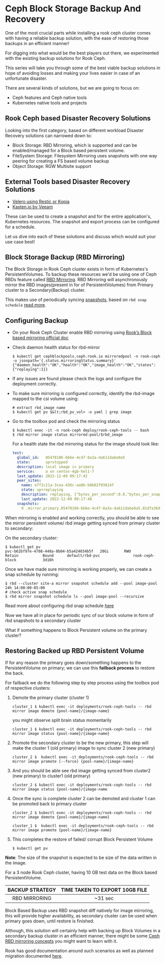 # Ceph Block Storage Backup And Recovery

One of the most crucial parts while installing a rook ceph cluster comes with
having a reliable backup solution, with the ease of restoring those backups in
an efficient manner!

For digging into what would be the best players out there, we experimented with
the existing backup solutions for Rook Ceph.

This series will take you through some of the best viable backup solutions in
hope of avoiding losses and making your lives easier in case of an unfortunate
disaster.

There are several kinds of solutions, but we are going to focus on:

* Ceph features and Ceph native tools
* Kubernetes native tools and projects

## Rook Ceph based Disaster Recovery Solutions

Looking into the first category, based on different workload Disaster Recovery
solutions can narrowed down to:

* Block Storage: RBD Mirroring, which is supported and can be enabled/managed
  for a Block based persistent volume.
* FileSystem Storage: Filesystem Mirroring uses snapshots with one way peering
  for creating a FS based volume backup
* Object Storage: RGW Multisite support

## External Tools based Disaster Recovery Solutions

* [Velero using Restic or Kopia](https://velero.io/docs/v1.3.2/restic/)
* [Kasten.io by Veeam](https://www.kasten.io/)

These can be used to create a snapshot and for the entire application's,
Kubernetes resources. The snapshot and export process can be configured for a
schedule.

Let us dive into each of these solutions and discuss which would suit your use
case best!

## Block Storage Backup (RBD Mirroring)

The Block Storage in Rook Ceph cluster exists in form of Kubernetes's
PersistentVolumes. To backup these resources we'd be using one of Ceph RBDs
feature called [RBD Mirroring](https://docs.ceph.com/en/quincy/rbd/rbd-mirroring/).
RBD Mirroring will asynchronously mirror the RBD images(present in for of
PersistentVolumes) from Primary cluster to a Secondary(Backup) cluster.

This makes use of periodically syncing
[snapshots](https://docs.ceph.com/en/quincy/rbd/rbd-snapshot/), based on `rbd
snap schedule` [read more](https://docs.ceph.com/en/quincy/rbd/rbd-mirroring/).

## Configuring Backup

* On your Rook Ceph Cluster enable RBD mirroring using [Rook’s Block based mirroring official doc](https://rook.io/docs/rook/v1.11/Storage-Configuration/Block-Storage-RBD/rbd-mirroring/#rbd-mirroring)
* Check daemon health status for rbd-mirror

    ```console
    $ kubectl get cephblockpools.ceph.rook.io mirroredpool -n rook-ceph -o jsonpath='{.status.mirroringStatus.summary}'
    {"daemon_health":"OK","health":"OK","image_health":"OK","states":{"replaying":1}}
    ```

* If any issues are found please check the logs and configure the deployment correctly.
* To make sure mirroring is configured correctly, identify the rbd-image mapped to the csi volume using:

    ```console
    # extract rbd_image name
    $ kubectl get pv $&lt;rbd_pv_vol> -o yaml | grep image
    ```

* Go to the toolbox pod and check the mirroring status

    ```console
    $ kubectl exec -it -n rook-ceph deploy/rook-ceph-tools -- bash
    $ rbd mirror image status mirrored-pool/$rbd_image
    ```

    For a health state the rbd mirroring status for the image should look like:

    ```yaml
    test:
      global_id:   05478186-bb6e-4c47-8a3a-da611dabe0a5
      state:       up+stopped
      description: local image is primary
      service:     a on centos-4gb-hel1-7
      last_update: 2022-12-09 09:17:42
      peer_sites:
        name: e7f2c11a-3cea-436c-aa8b-b8b62f93814f
        state: up+replaying
        description: replaying, {"bytes_per_second":0.0,"bytes_per_snapshot":0.0,"local_snapshot_timestamp":1670577394,"remote_snapshot_timestamp":1670577394,"replay_state":"idle"}
        last_update: 2022-12-09 09:17:48
      snapshots:
        9 .mirror.primary.05478186-bb6e-4c47-8a3a-da611dabe0a5.01dfa36d-1963-4536-909a-669be9c1ad51 (peer_uuids:[a692edf 6-bf7c-4bef-aab9-4e4f20530de6])
    ```

When mirroring is enabled and working correctly, you should be able to see the
mirror persistent volume/ rbd image getting synced from primary cluster to
secondary:

On the secondary cluster:

```console
$ kubectl get pv
pvc-b62bf97e-4708-448a-8b04-b5a424034b5f   20Gi       RWO            Retain           Bound      default/rbd-pvc               rook-ceph-block            3d16h
```

Once we have made sure mirroring is working properly, we can create a snap
schedule by running:

```console
$ rbd --cluster site-a mirror snapshot schedule add --pool image-pool 24h 14:00:00-05:00
# check active snap schedule
$ rbd mirror snapshot schedule ls --pool image-pool --recursive
```

Read more about configuring rbd snap schedule [here](https://docs.ceph.com/en/quincy/rbd/rbd-mirroring/#create-image-mirror-snapshots)

Now we have all in place for periodic sync of our block volume in form of rbd
snapshots to a secondary cluster

What if something happens to Block Persistent volume on the primary cluster?

## Restoring Backed up RBD Persistent Volume

If for any reason the primary goes down/something happens to the
PersistentVolume on primary; we can use this **failback process** to restore the
back.

For failback we do the following step by step process using the toolbox pod of
respective clusters:

1. Demote the primary cluster (cluster 1)

    ```console
    cluster_1 $ kubectl exec -it deployments/rook-ceph-tools -- rbd mirror image demote {pool-name}/{image-name}
    ```
    you might observe split brain status momentarily

    ```console
    cluster_1 $ kubectl exec -it deployments/rook-ceph-tools -- rbd mirror image status {pool-name}/{image-name}
    ```

2. Promote the secondary cluster to be the new primary, this step will make the
   cluster 1 (old primary) image to sync cluster 2 (new primary)

    ```console
    cluster_2 $  kubectl exec -it deployments/rook-ceph-tools -- rbd mirror image promote [--force] {pool-name}/{image-name}
    ```

3. And you should be able see rbd image getting synced from cluster2 (new
   primary) to cluster1 (old primary)

    ```console
    cluster_2 $ kubectl exec -it deployments/rook-ceph-tools -- rbd mirror image status {pool-name}/{image-name
    ```

4. Once the sync is complete cluster 2 can be demoted and cluster 1 can be
   promoted back to primary cluster

    ```console
    cluster_2 $ kubectl exec -it deployments/rook-ceph-tools -- rbd mirror image demote {pool-name}/{image-name}
    ```

    ```console
    cluster_1 $  kubectl exec -it deployments/rook-ceph-tools -- rbd mirror image promote {pool-name}/{image-name}
    ```

5. This completes the restore of failed/ corrupt Block Persistent Volume

    ```console
    $ kubectl get pv
    ```
**Note**: The size of the snapshot is expected to be size of the data written in the
image.

For a 3 node Rook Ceph cluster, having 10 GB test data on the Block based PersistentVolume.

| BACKUP STRATEGY | TIME TAKEN TO EXPORT 10GB FILE |
|:---------------:|:------------------------------:|
|  RBD MIRRORING  |             ~31 sec            |

Block Based Backup uses RBD snapshot diff natively for image mirroring, this
will provide higher availability, as secondary cluster can be used when primary
goes down, until restore is finished.

Although, this solution will certainly help with backing up Block Volumes in a
secondary backup cluster in an efficient manner, there might be some [Ceph RBD mirroring concepts](https://docs.ceph.com/en/quincy/rbd/rbd-mirroring/) you
might want to learn with it.

Rook has good documentation around such scenarios as well as planned migration documented [here](https://rook.io/docs/rook/v1.11/Storage-Configuration/Block-Storage-RBD/rbd-async-disaster-recovery-failover-failback/).
